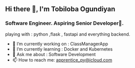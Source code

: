 ## Hi there 👋, I'm Tobiloba Ogundiyan

### Software Engineer. Aspiring Senior Developer🥑.

playing with : python ,flask , fastapi and everything backend.


- 🔭 I’m currently working on : ClassManagerApp
- 🌱 I’m currently learning : Docker and Kubernetes
- 💬 Ask me about : Software Development 
- 📫 How to reach me: apprentice_py@icloud.com

